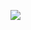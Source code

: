 <p align="center>
  <a href="https://github.com/ImViet">
     <img src="https://readme-typing-svg.herokuapp.com?font=SF+Mono&weight=900&size=24&duration=3000&pause=300&color=509CC5&center=true&vCenter=true&width=435&lines=Hello+Everyone+%E2%9C%A8;I'm+Viet"/>
  </a>
</p>
<!--
**ImViet/ImViet** is a ✨ _special_ ✨ repository because its `README.md` (this file) appears on your GitHub profile.

Here are some ideas to get you started:

- 🔭 I’m currently working on ...
- 🌱 I’m currently learning ...
- 👯 I’m looking to collaborate on ...
- 🤔 I’m looking for help with ...
- 💬 Ask me about ...
- 📫 How to reach me: ...
- 😄 Pronouns: ...
- ⚡ Fun fact: ...
-->
